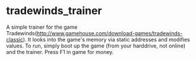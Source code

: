 tradewinds_trainer
==================

A simple trainer for the game Tradewinds(http://www.gamehouse.com/download-games/tradewinds-classic). 
It looks into the game's memory via static addresses and modifies values.
To run, simply boot up the game (from your harddrive, not online) and the trainer. Press F1 in game for money.
